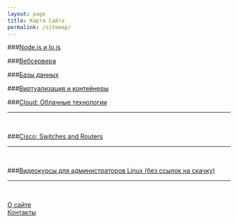 ```yaml
---
layout: page
title: Карта Сайта
permalink: /sitemap/
---
```



###[Node.js и Io.js](/linux/dev/nodejs/)

###[Вебсервера](/linux/webservers/apache/)

###[Базы данных](/linux/databases/)  

###[Виртуализация и контейнеры](/linux/virtual/)

###[Cloud: Облачные технологии](/linux/cloud/)  

______


<br/>

###[Cisco: Switches and Routers](/devices/cisco/routers/)  
______

<br/>

###[Видеокурсы для администраторов Linux (без ссылок на скачку)](/linux/video-kursy/)  
______

<br/>

[О сайте](/about/)  
[Контакты](/contacts/)  
